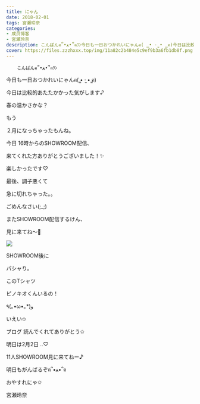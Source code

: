 ```yaml
---
title: にゃん
date: 2018-02-01
tags: 宮瀬玲奈
categories: 
- 成员博客
- 宮瀬玲奈
description: こんばんฅ՞•ﻌ•՞ฅﾜﾝ今日も一日おつかれいにゃんฅ( ̳• ·̫ • ̳ฅ)今日は比較的あたたかかった気がします♪春の温かさかな？もう２月になっちゃったもんね。今日...
cover: https://files.zzzhxxx.top/img/11a82c2b484e5c9ef9b3a6fb1db8f.png 
---
```


        こんばんฅ՞•ﻌ•՞ฅﾜﾝ


今日も一日おつかれいにゃんฅ( ̳• ·̫ • ̳ฅ)




今日は比較的あたたかかった気がします♪

春の温かさかな？



もう

２月になっちゃったもんね。









今日
16時からのSHOWROOM配信、

来てくれた方ありがとうございました！✨


楽しかったです♡





最後、調子悪くて

急に切れちゃった。。


ごめんなさい(;_;)







またSHOWROOM配信するけん、


見に来てね～💓
















![](https://files.zzzhxxx.top/img/11a82c2b484e5c9ef9b3a6fb1db8f.png)




SHOWROOM後に

パシャり。





このTシャツ

ピノキオくんいるの！




٩(｡•ω•｡*)و





いえい✩






ブログ
読んでくれてありがとう✩


明日は2月2日 ..♡


11人SHOWROOM見に来てねー♪



明日もがんばるぞฅ՞•ﻌ•՞ฅ



おやすれにゃ✩



宮瀬玲奈


